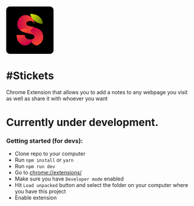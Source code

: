 ![#Stickets icon](https://raw.githubusercontent.com/b-ff/stickets/master/assets/icons/128.png)

# #Stickets

Chrome Extension that allows you to add a notes to any webpage you visit as well as share it with whoever you want

# Currently under development.

### Getting started (for devs):

- Clone repo to your computer
- Run `npm install` or `yarn`
- Run `npm run dev`
- Go to [chrome://extensions/](chrome://extensions/)
- Make sure you have `Developer mode` enabled
- Hit `Load unpacked` button and select the folder on your computer where you have this project
- Enable extension
